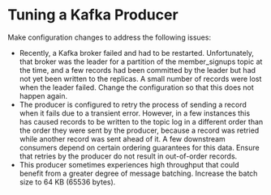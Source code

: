 # Tuning a Kafka Producer

Make configuration changes to address the following issues:

- Recently, a Kafka broker failed and had to be restarted. Unfortunately, that broker was the leader for a partition of the member_signups topic at the time, and a few records had been committed by the leader but had not yet been written to the replicas. A small number of records were lost when the leader failed. Change the configuration so that this does not happen again.
- The producer is configured to retry the process of sending a record when it fails due to a transient error. However, in a few instances this has caused records to be written to the topic log in a different order than the order they were sent by the producer, because a record was retried while another record was sent ahead of it. A few downstream consumers depend on certain ordering guarantees for this data. Ensure that retries by the producer do not result in out-of-order records.
- This producer sometimes experiences high throughput that could benefit from a greater degree of message batching. Increase the batch size to 64 KB (65536 bytes).
